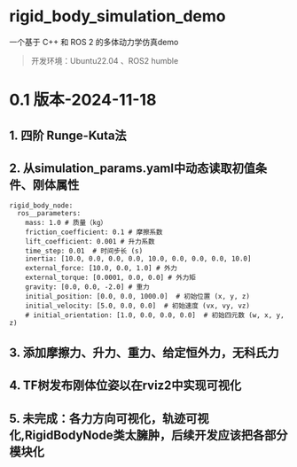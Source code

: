 # rigid_body_simulation_demo


一个基于 C++ 和 ROS 2 的多体动力学仿真demo


> 开发环境：Ubuntu22.04 、ROS2 humble
> 

# 0.1 版本-2024-11-18

## 1. 四阶 Runge-Kuta法

## 2. 从simulation_params.yaml中动态读取初值条件、刚体属性
```
rigid_body_node:
  ros__parameters:
    mass: 1.0 # 质量（kg）
    friction_coefficient: 0.1 # 摩擦系数 
    lift_coefficient: 0.001 # 升力系数 
    time_step: 0.01  # 时间步长 (s) 
    inertia: [10.0, 0.0, 0.0, 0.0, 10.0, 0.0, 0.0, 0.0, 10.0] 
    external_force: [10.0, 0.0, 1.0] # 外力 
    external_torque: [0.0001, 0.0, 0.0] # 外力矩 
    gravity: [0.0, 0.0, -2.0] # 重力 
    initial_position: [0.0, 0.0, 1000.0]  # 初始位置 (x, y, z) 
    initial_velocity: [5.0, 0.0, 0.0]  # 初始速度 (vx, vy, vz) 
    # initial_orientation: [1.0, 0.0, 0.0, 0.0]  # 初始四元数 (w, x, y, z) 

```
## 3. 添加摩擦力、升力、重力、给定恒外力，无科氏力

## 4. TF树发布刚体位姿以在rviz2中实现可视化

## 5. 未完成：各力方向可视化，轨迹可视化,RigidBodyNode类太臃肿，后续开发应该把各部分模块化